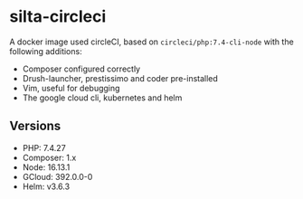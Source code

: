 # silta-circleci
A docker image used circleCI, based on `circleci/php:7.4-cli-node` with the following additions:

- Composer configured correctly
- Drush-launcher, prestissimo and coder pre-installed
- Vim, useful for debugging
- The google cloud cli, kubernetes and helm

## Versions
- PHP: 7.4.27
- Composer: 1.x
- Node: 16.13.1
- GCloud: 392.0.0-0
- Helm: v3.6.3
